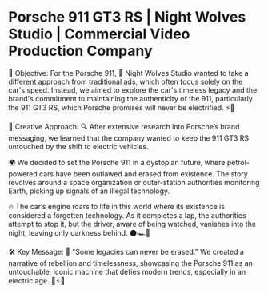 # Porsche 911 GT3 RS | Night Wolves Studio | Commercial Video Production Company

🚗 Objective:
For the Porsche 911, 🏁 Night Wolves Studio wanted to take a different approach from traditional ads, which often focus solely on the car's speed. Instead, we aimed to explore the car's timeless legacy and the brand's commitment to maintaining the authenticity of the 911, particularly the 911 GT3 RS, which Porsche promises will never be electrified. ⚡🚫

🎨 Creative Approach:
🔍 After extensive research into Porsche’s brand messaging, we learned that the company wanted to keep the 911 GT3 RS untouched by the shift to electric vehicles.

🌍 We decided to set the Porsche 911 in a dystopian future, where petrol-powered cars have been outlawed and erased from existence. The story revolves around a space organization or outer-station authorities monitoring Earth, picking up signals of an illegal technology.

🔥 The car’s engine roars to life in this world where its existence is considered a forgotten technology. As it completes a lap, the authorities attempt to stop it, but the driver, aware of being watched, vanishes into the night, leaving only darkness behind. 🌑🏎️💨

🛠️ Key Message:
📝 "Some legacies can never be erased." We created a narrative of rebellion and timelessness, showcasing the Porsche 911 as an untouchable, iconic machine that defies modern trends, especially in an electric age. 🚗⚡🚫

